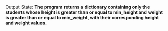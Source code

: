 Output State: **The program returns a dictionary containing only the students whose height is greater than or equal to min_height and weight is greater than or equal to min_weight, with their corresponding height and weight values.**